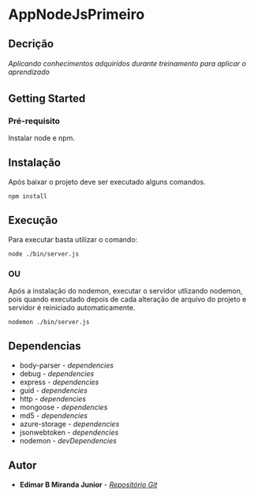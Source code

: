 # AppNodeJsPrimeiro

## Decrição
###### Aplicando conhecimentos adquiridos durante treinamento para aplicar o aprendizado

## Getting Started

### Pré-requisito

Instalar node e npm.

## Instalação

Após baixar o projeto deve ser executado alguns comandos.

 ```
 npm install
 ```

## Execução

Para executar basta utilizar o comando:

 ```
 node ./bin/server.js
 ```

### OU

 Após a instalação do nodemon, executar o servidor utlizando nodemon, pois quando executado depois de cada alteração de arquivo do projeto e servidor é reiniciado automaticamente.
 ```
 nodemon ./bin/server.js
 ```

## Dependencias

* body-parser - *dependencies*
* debug - *dependencies*
* express - *dependencies*
* guid - *dependencies*
* http - *dependencies*
* mongoose - *dependencies*
* md5 - *dependencies*
* azure-storage - *dependencies*
* jsonwebtoken - *dependencies*
* nodemon - *devDependencies*

## Autor

* **Edimar B Miranda Junior** - *[Repositório Git](https://github.com/edimarbmjunior)*
